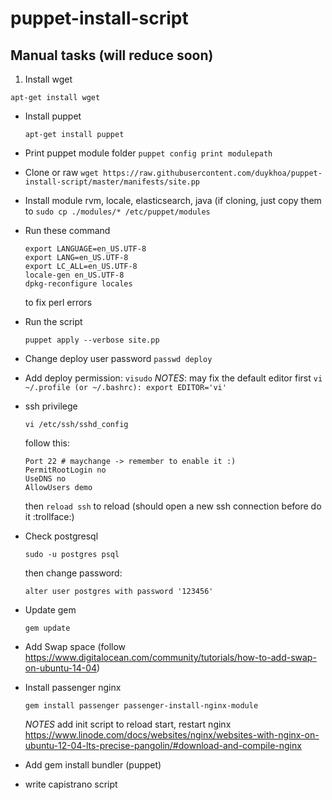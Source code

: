 # puppet-install-script

## Manual tasks (will reduce soon)
1. Install wget 

  ``apt-get install wget``
- Install puppet

  ``apt-get install puppet``
- Print puppet module folder
  ``puppet config print modulepath``
- Clone or raw ``wget https://raw.githubusercontent.com/duykhoa/puppet-install-script/master/manifests/site.pp``
- Install module rvm, locale, elasticsearch, java (if cloning, just copy them to ``sudo cp ./modules/* /etc/puppet/modules``
- Run these command

  ```
  export LANGUAGE=en_US.UTF-8
  export LANG=en_US.UTF-8
  export LC_ALL=en_US.UTF-8
  locale-gen en_US.UTF-8
  dpkg-reconfigure locales
  ```
  to fix perl errors
- Run the script

  ``puppet apply --verbose site.pp``
- Change deploy user password
  ``passwd deploy``
- Add deploy permission:
  ``visudo``
  *NOTES*: may fix the default editor first
    ``vi ~/.profile (or ~/.bashrc): export EDITOR='vi'``
- ssh privilege

  ``vi /etc/ssh/sshd_config``

  follow this: 

  ```
  Port 22 # maychange -> remember to enable it :)
  PermitRootLogin no
  UseDNS no
  AllowUsers demo
  ```
  then ``reload ssh`` to reload (should open a new ssh connection before do it :trollface:)
- Check postgresql

  ``sudo -u postgres psql``

  then change password:

  ``alter user postgres with password '123456'``
- Update gem

  ``gem update``
- Add Swap space (follow https://www.digitalocean.com/community/tutorials/how-to-add-swap-on-ubuntu-14-04)
- Install passenger nginx

  ``
    gem install passenger
    passenger-install-nginx-module
  ``

  *NOTES* add init script to reload start, restart nginx
  https://www.linode.com/docs/websites/nginx/websites-with-nginx-on-ubuntu-12-04-lts-precise-pangolin/#download-and-compile-nginx
- Add gem install bundler (puppet)
- write capistrano script
